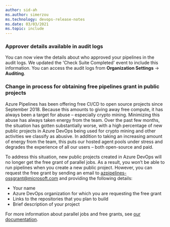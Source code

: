 ```yaml
---
author: sid-ah
ms.author: simerzou
ms.technology: devops-release-notes
ms.date: 03/03/2021
ms.topic: include
---
```


### Approver details available in audit logs

You can now view the details about who approved your pipelines in the audit logs. We updated the 'Check Suite Completed' event to include this information. You can access the audit logs from **Organization Settings** -> **Auditing**.

### Change in process for obtaining free pipelines grant in public projects

Azure Pipelines has been offering free CI/CD to open source projects since September 2018. Because this amounts to giving away free compute, it has always been a target for abuse – especially crypto mining. Minimizing this abuse has always taken energy from the team. Over the past few months, the situation has gotten substantially worse, with a high percentage of new public projects in Azure DevOps being used for crypto mining and other activities we classify as abusive. In addition to taking an increasing amount of energy from the team, this puts our hosted agent pools under stress and degrades the experience of all our users – both open-source and paid.

To address this situation, new public projects created in Azure DevOps will no longer get the free grant of parallel jobs. As a result, you won’t be able to run pipelines when you create a new public project. However, you can request the free grant by sending an email to azpipelines-ossgrant@microsoft.com and providing the following details:

- Your name
- Azure DevOps organization for which you are requesting the free grant
- Links to the repositories that you plan to build
- Brief description of your project

For more information about parallel jobs and free grants, see [our documentation](/azure/devops/pipelines/licensing/concurrent-jobs?preserve-view=true&tabs=ms-hosted&view=azure-devops).